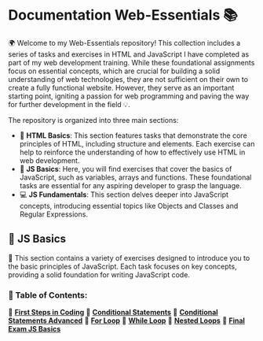 # Documentation Web-Essentials 📚

🌍 Welcome to my Web-Essentials repository! This collection includes a series of tasks and exercises in HTML and JavaScript I have completed as part of my web development training. While these foundational assignments focus on essential concepts, which are crucial for building a solid understanding of web technologies, they are not sufficient on their own to create a fully functional website. However, they serve as an important starting point, igniting a passion for web programming and paving the way for further development in the field 💡.

The repository is organized into three main sections:
- 📄 **HTML Basics**: This section features tasks that demonstrate the core principles of HTML, including structure and elements. Each exercise can help to reinforce the understanding of how to effectively use HTML in web development.
- 📜 **JS Basics**: Here, you will find exercises that cover the basics of JavaScript, such as variables, arrays and functions. These foundational tasks are essential for any aspiring developer to grasp the language.
- 💻 **JS Fundamentals**: This section delves deeper into JavaScript concepts, introducing essential topics like Objects and Classes and Regular Expressions.

## 📂 JS Basics
📖 This section contains a variety of exercises designed to introduce you to the basic principles of JavaScript. Each task focuses on key concepts, providing a solid foundation for writing JavaScript code.

### 📌 Table of Contents:
🔗 [**First Steps in Coding**](https://github.com/MartinVrb/Web-Essentials/tree/main/02-js-basics/01-first-steps-in-coding-js)
🔗 [**Conditional Statements**](https://github.com/MartinVrb/Web-Essentials/tree/main/02-js-basics/02-conditional-statements-js)
🔗 [**Conditional Statements Advanced**](https://github.com/MartinVrb/Web-Essentials/tree/main/02-js-basics/03-conditional-statements-advanced-js)
🔗 [**For Loop**](https://github.com/MartinVrb/Web-Essentials/tree/main/02-js-basics/04-for-loop-js)
🔗 [**While Loop**](https://github.com/MartinVrb/Web-Essentials/tree/main/02-js-basics/05-while-loop-js)
🔗 [**Nested Loops**](https://github.com/MartinVrb/Web-Essentials/tree/main/02-js-basics/06-nested-loops-js)
🔗 [**Final Exam JS Basics**](https://github.com/MartinVrb/Web-Essentials/tree/main/02-js-basics/07-final-exam-js-basics)

